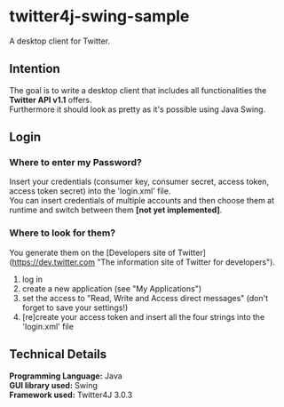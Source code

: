 # twitter4j-swing-sample #

A desktop client for Twitter.

## Intention ##

The goal is to write a desktop client that includes all functionalities the **Twitter API v1.1** offers.  
Furthermore it should look as pretty as it's possible using Java Swing.

## Login ##

### Where to enter my Password? ###
Insert your credentials (consumer key, consumer secret, access token, access token secret) into the 'login.xml' file.  
You can insert credentials of multiple accounts and then choose them at runtime and switch between them **[not yet implemented]**.

### Where to look for them? ###
You generate them on the [Developers site of Twitter] (https://dev.twitter.com "The information site of Twitter for developers").  
<ol>
  <li>log in</li>
  <li>create a new application (see "My Applications")</li>
  <li>set the access to "Read, Write and Access direct messages" (don't forget to save your settings!)</li>
  <li>[re]create your access token and insert all the four strings into the 'login.xml' file</li>
</ol>

## Technical Details ##

**Programming Language:** Java  
**GUI library used:** Swing  
**Framework used:** Twitter4J 3.0.3
